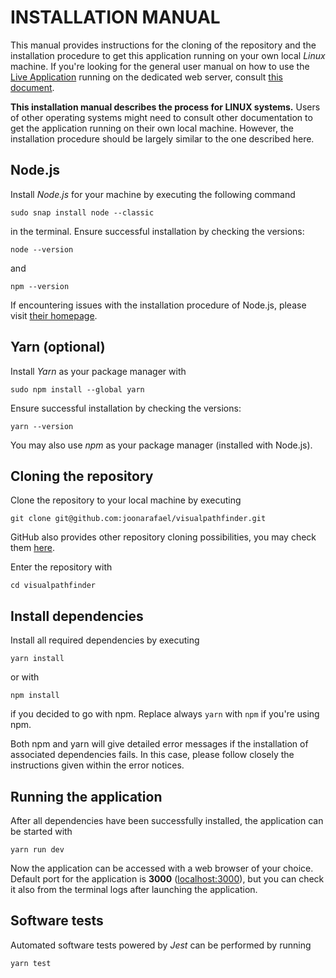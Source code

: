 # INSTALLATION MANUAL

This manual provides instructions for the cloning of the repository and the installation procedure to get this application running on your own local _Linux_ machine. If you're looking for the general user manual on how to use the [Live Application](https://visualpathfinder.vercel.app/ "https://visualpathfinder.vercel.app/") running on the dedicated web server, consult [this document](https://github.com/joonarafael/visualpathfinder/tree/main/documentation/user_manual.md "User Manual").

**This installation manual describes the process for LINUX systems.** Users of other operating systems might need to consult other documentation to get the application running on their own local machine. However, the installation procedure should be largely similar to the one described here.

## Node.js

Install _Node.js_ for your machine by executing the following command

```
sudo snap install node --classic
```

in the terminal. Ensure successful installation by checking the versions:

```
node --version
```

and

```
npm --version
```

If encountering issues with the installation procedure of Node.js, please visit [their homepage](https://nodejs.org/en "Node.js Homepage").

## Yarn (optional)

Install _Yarn_ as your package manager with

```
sudo npm install --global yarn
```

Ensure successful installation by checking the versions:

```
yarn --version
```

You may also use _npm_ as your package manager (installed with Node.js).

## Cloning the repository

Clone the repository to your local machine by executing

```
git clone git@github.com:joonarafael/visualpathfinder.git
```

GitHub also provides other repository cloning possibilities, you may check them [here](https://docs.github.com/en/get-started/getting-started-with-git/about-remote-repositories "GitHub Docs - About remote repositories").

Enter the repository with

```
cd visualpathfinder
```

## Install dependencies

Install all required dependencies by executing

```
yarn install
```

or with

```
npm install
```

if you decided to go with npm. Replace always `yarn` with `npm` if you're using npm.

Both npm and yarn will give detailed error messages if the installation of associated dependencies fails. In this case, please follow closely the instructions given within the error notices.

## Running the application

After all dependencies have been successfully installed, the application can be started with

```
yarn run dev
```

Now the application can be accessed with a web browser of your choice. Default port for the application is **3000** ([localhost:3000](localhost:3000 "Port 3000 on your localhost")), but you can check it also from the terminal logs after launching the application.

## Software tests

Automated software tests powered by _Jest_ can be performed by running

```
yarn test
```
